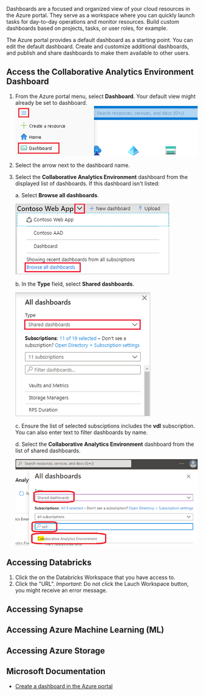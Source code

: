 Dashboards are a focused and organized view of your cloud resources in the Azure portal. They serve as a workspace where you can quickly launch tasks for day-to-day operations and monitor resources. Build custom dashboards based on projects, tasks, or user roles, for example.

The Azure portal provides a default dashboard as a starting point. You can edit the default dashboard. Create and customize additional dashboards, and publish and share dashboards to make them available to other users.

## Access the Collaborative Analytics Environment Dashboard
1. From the Azure portal menu, select **Dashboard**. Your default view might already be set to dashboard.  
    ![Access Dashboards](images/AccessDashboard.png)  

2. Select the arrow next to the dashboard name.  

3. Select the **Collaborative Analytics Environment** dashboard from the displayed list of dashboards. If this dashboard isn't listed:  

    a. Select **Browse all dashboards**.  
    
    ![Browse Dashboards](images/DashboardBrowse.png)  

    b. In the **Type** field, select **Shared dashboards**.  
    
    ![Browse All Dashboards](images/DashboardBrowseAll.png)  

    c. Ensure the list of selected subsciptions includes the **vdl** subscription. You can also enter text to filter dashboards by name.  

    d. Select the **Collaborative Analytics Environment** dashboard from the list of shared dashboards.
    
    ![Collaborative Analytics Environments Dashboard](images/DashboardCAE.png)

## Accessing Databricks
1. Click the on the Databricks Workspace that you have access to.
3. Click the "URL".  *Important*: Do not click the Lauch Workspace button,  you might receive an error message.

## Accessing Synapse

## Accessing Azure Machine Learning (ML)

## Accessing Azure Storage

## Microsoft Documentation
- [Create a dashboard in the Azure portal](https://docs.microsoft.com/en-us/azure/azure-portal/azure-portal-dashboards)
